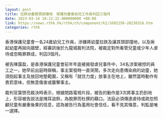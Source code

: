 ```yaml
---
layout: post
title: 拉跌幼童致頭部撞地　保護兒童會幼兒工作員判囚三個月
date: 2023-03-16 18:12:22.000000000 +08:00
link: https://news.rthk.hk/rthk/ch/component/k2/1692250-20230316.htm
categories: rthk
---
```


香港保護兒童會一名24歲幼兒工作員，涉嫌將幼童拉跌及讓其頭部撞地，以及揪起幼童再拋向牆壁，經審訊後於九龍城裁判法院，被裁定對所看管兒童或少年人虐待或忽略罪罪成，判囚3個月。

被告陳靄盈，是香港保護兒童會前年年底被揭發虐兒事件中，34名涉案被控的員工之一，她早前出庭時辯稱，事主案發時一直哭鬧，多次走向患傳染病的幼童，她須抱起事主及放回地墊範圍，又稱有「就住力度」放事主在地上，雖然當時動作有責罰意味，但無意傷害或襲擊事主。

裁判官葉啓亮裁決時表示，根據閉路電視片段，被告的動作是3次將事主扔到地上，形容被告說法是掩耳盜鈴，為脫罪而杜撰的藉口。法庭必須傳達虐待或疏忽照顧兒童有嚴重後果的信息，認為被告行為濫用社會信任，看不見其悔意，判監是唯一選擇。
